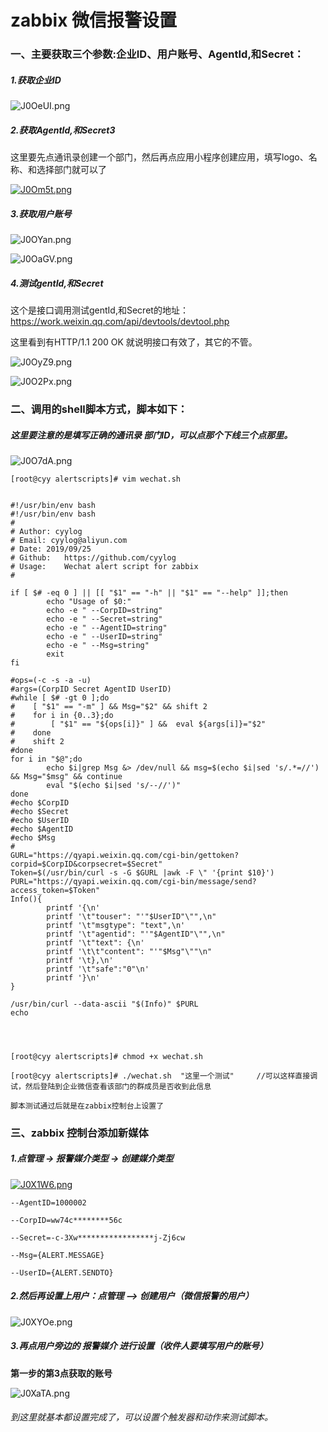 

# zabbix 微信报警设置

### 一、主要获取三个参数:企业ID、用户账号、AgentId,和Secret：

##### 1.获取企业ID

![J0OeUI.png](https://s1.ax1x.com/2020/04/24/J0OeUI.png)



##### 2.获取AgentId,和Secret3

这里要先点通讯录创建一个部门，然后再点应用小程序创建应用，填写logo、名称、和选择部门就可以了

[![J0Om5t.png](https://s1.ax1x.com/2020/04/24/J0Om5t.png)](https://imgchr.com/i/J0Om5t)



##### 3.获取用户账号

![J0OYan.png](https://s1.ax1x.com/2020/04/24/J0OYan.png)



![J0OaGV.png](https://s1.ax1x.com/2020/04/24/J0OaGV.png)

##### 4.测试gentId,和Secret



这个是接口调用测试gentId,和Secret的地址：<https://work.weixin.qq.com/api/devtools/devtool.php>

这里看到有HTTP/1.1 200 OK 就说明接口有效了，其它的不管。



![J0OyZ9.png](https://s1.ax1x.com/2020/04/24/J0OyZ9.png)



![J0O2Px.png](https://s1.ax1x.com/2020/04/24/J0O2Px.png)

### 二、调用的shell脚本方式，脚本如下：



##### 这里要注意的是填写正确的通讯录 部门ID，可以点那个下线三个点那里。



![J0O7dA.png](https://s1.ax1x.com/2020/04/24/J0O7dA.png)



```shell
[root@cyy alertscripts]# vim wechat.sh


#!/usr/bin/env bash
#!/usr/bin/env bash
#
# Author: cyylog
# Email: cyylog@aliyun.com
# Date: 2019/09/25
# Github:	https://github.com/cyylog
# Usage:	Wechat alert script for zabbix
# 

if [ $# -eq 0 ] || [[ "$1" == "-h" || "$1" == "--help" ]];then
        echo "Usage of $0:"
        echo -e " --CorpID=string"
        echo -e " --Secret=string"
        echo -e " --AgentID=string"
        echo -e " --UserID=string"
        echo -e " --Msg=string"
        exit
fi

#ops=(-c -s -a -u)
#args=(CorpID Secret AgentID UserID)
#while [ $# -gt 0 ];do
#    [ "$1" == "-m" ] && Msg="$2" && shift 2
#    for i in {0..3};do
#        [ "$1" == "${ops[i]}" ] &&  eval ${args[i]}="$2"
#    done
#    shift 2
#done
for i in "$@";do
        echo $i|grep Msg &> /dev/null && msg=$(echo $i|sed 's/.*=//') && Msg="$msg" && continue
        eval "$(echo $i|sed 's/--//')"
done
#echo $CorpID
#echo $Secret
#echo $UserID
#echo $AgentID
#echo $Msg
#
GURL="https://qyapi.weixin.qq.com/cgi-bin/gettoken?corpid=$CorpID&corpsecret=$Secret"
Token=$(/usr/bin/curl -s -G $GURL |awk -F \" '{print $10}')
PURL="https://qyapi.weixin.qq.com/cgi-bin/message/send?access_token=$Token"
Info(){
        printf '{\n'
        printf '\t"touser": "'"$UserID"\"",\n"
        printf '\t"msgtype": "text",\n'
        printf '\t"agentid": "'"$AgentID"\"",\n"
        printf '\t"text": {\n'
        printf '\t\t"content": "'"$Msg"\""\n"
        printf '\t},\n'
        printf '\t"safe":"0"\n'
        printf '}\n'
}

/usr/bin/curl --data-ascii "$(Info)" $PURL
echo

           


[root@cyy alertscripts]# chmod +x wechat.sh

[root@cyy alertscripts]# ./wechat.sh  "这里一个测试"     //可以这样直接调试，然后登陆到企业微信查看该部门的群成员是否收到此信息

脚本测试通过后就是在zabbix控制台上设置了
```



### 三、zabbix 控制台添加新媒体

##### 1.点管理 -> 报警媒介类型 -> 创建媒介类型



[![J0X1W6.png](https://s1.ax1x.com/2020/04/24/J0X1W6.png)](https://imgchr.com/i/J0X1W6)



```shell
--AgentID=1000002

--CorpID=ww74c********56c	

--Secret=-c-3Xw*****************j-Zj6cw

--Msg={ALERT.MESSAGE}

--UserID={ALERT.SENDTO}
```

##### 2.然后再设置上用户：点管理 —> 创建用户（微信报警的用户）

![J0XYOe.png](https://s1.ax1x.com/2020/04/24/J0XYOe.png)



#####  3.再点用户旁边的 报警媒介 进行设置（收件人要填写用户的账号）

**第一步的第3点获取的账号**



![J0XaTA.png](https://s1.ax1x.com/2020/04/24/J0XaTA.png)



###### 到这里就基本都设置完成了，可以设置个触发器和动作来测试脚本。